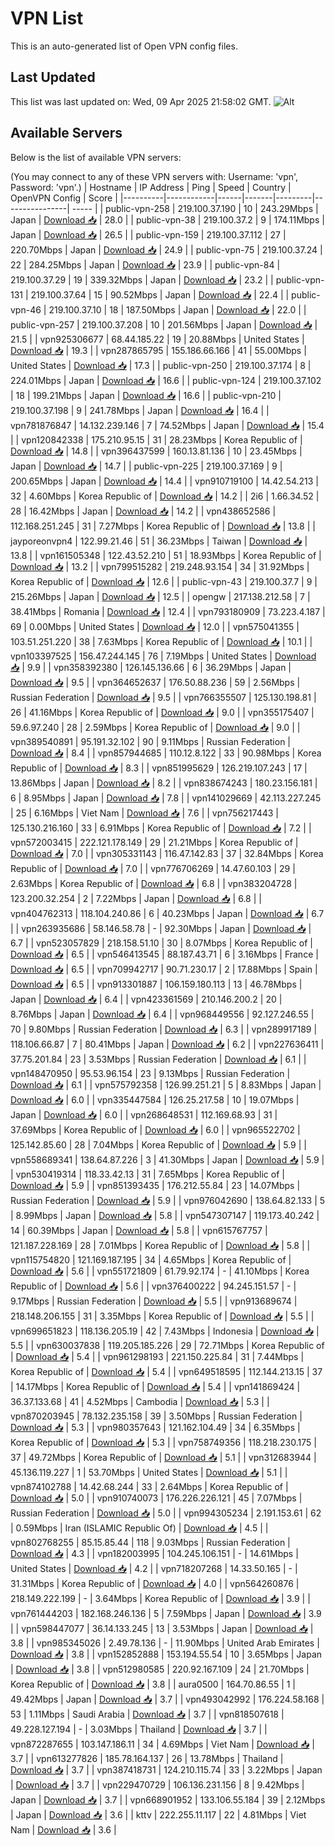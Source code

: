 # VPN List

This is an auto-generated list of Open VPN config files.

## Last Updated

This list was last updated on: Wed, 09 Apr 2025 21:58:02 GMT.
![Alt](https://repobeats.axiom.co/api/embed/186b98318ef1479477931607c1ad7d823f12451f.svg "Repobeats analytics image")

## Available Servers

Below is the list of available VPN servers:

(You may connect to any of these VPN servers with: Username: 'vpn', Password: 'vpn'.)
| Hostname | IP Address | Ping | Speed | Country | OpenVPN Config | Score |
|----------|------------|------|-------|---------|----------------| ----- |
| public-vpn-258 | 219.100.37.190 | 10 | 243.29Mbps | Japan | [Download 📥](./configs/server_0_JP.ovpn) | 28.0 |
| public-vpn-38 | 219.100.37.2 | 9 | 174.11Mbps | Japan | [Download 📥](./configs/server_1_JP.ovpn) | 26.5 |
| public-vpn-159 | 219.100.37.112 | 27 | 220.70Mbps | Japan | [Download 📥](./configs/server_2_JP.ovpn) | 24.9 |
| public-vpn-75 | 219.100.37.24 | 22 | 284.25Mbps | Japan | [Download 📥](./configs/server_3_JP.ovpn) | 23.9 |
| public-vpn-84 | 219.100.37.29 | 19 | 339.32Mbps | Japan | [Download 📥](./configs/server_4_JP.ovpn) | 23.2 |
| public-vpn-131 | 219.100.37.64 | 15 | 90.52Mbps | Japan | [Download 📥](./configs/server_5_JP.ovpn) | 22.4 |
| public-vpn-46 | 219.100.37.10 | 18 | 187.50Mbps | Japan | [Download 📥](./configs/server_6_JP.ovpn) | 22.0 |
| public-vpn-257 | 219.100.37.208 | 10 | 201.56Mbps | Japan | [Download 📥](./configs/server_7_JP.ovpn) | 21.5 |
| vpn925306677 | 68.44.185.22 | 19 | 20.88Mbps | United States | [Download 📥](./configs/server_8_US.ovpn) | 19.3 |
| vpn287865795 | 155.186.66.166 | 41 | 55.00Mbps | United States | [Download 📥](./configs/server_9_US.ovpn) | 17.3 |
| public-vpn-250 | 219.100.37.174 | 8 | 224.01Mbps | Japan | [Download 📥](./configs/server_10_JP.ovpn) | 16.6 |
| public-vpn-124 | 219.100.37.102 | 18 | 199.21Mbps | Japan | [Download 📥](./configs/server_11_JP.ovpn) | 16.6 |
| public-vpn-210 | 219.100.37.198 | 9 | 241.78Mbps | Japan | [Download 📥](./configs/server_12_JP.ovpn) | 16.4 |
| vpn781876847 | 14.132.239.146 | 7 | 74.52Mbps | Japan | [Download 📥](./configs/server_13_JP.ovpn) | 15.4 |
| vpn120842338 | 175.210.95.15 | 31 | 28.23Mbps | Korea Republic of | [Download 📥](./configs/server_14_KR.ovpn) | 14.8 |
| vpn396437599 | 160.13.81.136 | 10 | 23.45Mbps | Japan | [Download 📥](./configs/server_15_JP.ovpn) | 14.7 |
| public-vpn-225 | 219.100.37.169 | 9 | 200.65Mbps | Japan | [Download 📥](./configs/server_16_JP.ovpn) | 14.4 |
| vpn910719100 | 14.42.54.213 | 32 | 4.60Mbps | Korea Republic of | [Download 📥](./configs/server_17_KR.ovpn) | 14.2 |
| 2i6 | 1.66.34.52 | 28 | 16.42Mbps | Japan | [Download 📥](./configs/server_18_JP.ovpn) | 14.2 |
| vpn438652586 | 112.168.251.245 | 31 | 7.27Mbps | Korea Republic of | [Download 📥](./configs/server_19_KR.ovpn) | 13.8 |
| jayporeonvpn4 | 122.99.21.46 | 51 | 36.23Mbps | Taiwan | [Download 📥](./configs/server_20_TW.ovpn) | 13.8 |
| vpn161505348 | 122.43.52.210 | 51 | 18.93Mbps | Korea Republic of | [Download 📥](./configs/server_21_KR.ovpn) | 13.2 |
| vpn799515282 | 219.248.93.154 | 34 | 31.92Mbps | Korea Republic of | [Download 📥](./configs/server_22_KR.ovpn) | 12.6 |
| public-vpn-43 | 219.100.37.7 | 9 | 215.26Mbps | Japan | [Download 📥](./configs/server_23_JP.ovpn) | 12.5 |
| opengw | 217.138.212.58 | 7 | 38.41Mbps | Romania | [Download 📥](./configs/server_24_RO.ovpn) | 12.4 |
| vpn793180909 | 73.223.4.187 | 69 | 0.00Mbps | United States | [Download 📥](./configs/server_25_US.ovpn) | 12.0 |
| vpn575041355 | 103.51.251.220 | 38 | 7.63Mbps | Korea Republic of | [Download 📥](./configs/server_26_KR.ovpn) | 10.1 |
| vpn103397525 | 156.47.244.145 | 76 | 7.19Mbps | United States | [Download 📥](./configs/server_27_US.ovpn) | 9.9 |
| vpn358392380 | 126.145.136.66 | 6 | 36.29Mbps | Japan | [Download 📥](./configs/server_28_JP.ovpn) | 9.5 |
| vpn364652637 | 176.50.88.236 | 59 | 2.56Mbps | Russian Federation | [Download 📥](./configs/server_29_RU.ovpn) | 9.5 |
| vpn766355507 | 125.130.198.81 | 26 | 41.16Mbps | Korea Republic of | [Download 📥](./configs/server_30_KR.ovpn) | 9.0 |
| vpn355175407 | 59.6.97.240 | 28 | 2.59Mbps | Korea Republic of | [Download 📥](./configs/server_31_KR.ovpn) | 9.0 |
| vpn389540891 | 95.191.32.102 | 90 | 9.11Mbps | Russian Federation | [Download 📥](./configs/server_32_RU.ovpn) | 8.4 |
| vpn857944685 | 110.12.8.122 | 33 | 90.98Mbps | Korea Republic of | [Download 📥](./configs/server_33_KR.ovpn) | 8.3 |
| vpn851995629 | 126.219.107.243 | 17 | 13.86Mbps | Japan | [Download 📥](./configs/server_34_JP.ovpn) | 8.2 |
| vpn838674243 | 180.23.156.181 | 6 | 8.95Mbps | Japan | [Download 📥](./configs/server_35_JP.ovpn) | 7.8 |
| vpn141029669 | 42.113.227.245 | 25 | 6.16Mbps | Viet Nam | [Download 📥](./configs/server_36_VN.ovpn) | 7.6 |
| vpn756217443 | 125.130.216.160 | 33 | 6.91Mbps | Korea Republic of | [Download 📥](./configs/server_37_KR.ovpn) | 7.2 |
| vpn572003415 | 222.121.178.149 | 29 | 21.21Mbps | Korea Republic of | [Download 📥](./configs/server_38_KR.ovpn) | 7.0 |
| vpn305331143 | 116.47.142.83 | 37 | 32.84Mbps | Korea Republic of | [Download 📥](./configs/server_39_KR.ovpn) | 7.0 |
| vpn776706269 | 14.47.60.103 | 29 | 2.63Mbps | Korea Republic of | [Download 📥](./configs/server_40_KR.ovpn) | 6.8 |
| vpn383204728 | 123.200.32.254 | 2 | 7.22Mbps | Japan | [Download 📥](./configs/server_41_JP.ovpn) | 6.8 |
| vpn404762313 | 118.104.240.86 | 6 | 40.23Mbps | Japan | [Download 📥](./configs/server_42_JP.ovpn) | 6.7 |
| vpn263935686 | 58.146.58.78 | - | 92.30Mbps | Japan | [Download 📥](./configs/server_43_JP.ovpn) | 6.7 |
| vpn523057829 | 218.158.51.10 | 30 | 8.07Mbps | Korea Republic of | [Download 📥](./configs/server_44_KR.ovpn) | 6.5 |
| vpn546413545 | 88.187.43.71 | 6 | 3.16Mbps | France | [Download 📥](./configs/server_45_FR.ovpn) | 6.5 |
| vpn709942717 | 90.71.230.17 | 2 | 17.88Mbps | Spain | [Download 📥](./configs/server_46_ES.ovpn) | 6.5 |
| vpn913301887 | 106.159.180.113 | 13 | 46.78Mbps | Japan | [Download 📥](./configs/server_47_JP.ovpn) | 6.4 |
| vpn423361569 | 210.146.200.2 | 20 | 8.76Mbps | Japan | [Download 📥](./configs/server_48_JP.ovpn) | 6.4 |
| vpn968449556 | 92.127.246.55 | 70 | 9.80Mbps | Russian Federation | [Download 📥](./configs/server_49_RU.ovpn) | 6.3 |
| vpn289917189 | 118.106.66.87 | 7 | 80.41Mbps | Japan | [Download 📥](./configs/server_50_JP.ovpn) | 6.2 |
| vpn227636411 | 37.75.201.84 | 23 | 3.53Mbps | Russian Federation | [Download 📥](./configs/server_51_RU.ovpn) | 6.1 |
| vpn148470950 | 95.53.96.154 | 23 | 9.13Mbps | Russian Federation | [Download 📥](./configs/server_52_RU.ovpn) | 6.1 |
| vpn575792358 | 126.99.251.21 | 5 | 8.83Mbps | Japan | [Download 📥](./configs/server_53_JP.ovpn) | 6.0 |
| vpn335447584 | 126.25.217.58 | 10 | 19.07Mbps | Japan | [Download 📥](./configs/server_54_JP.ovpn) | 6.0 |
| vpn268648531 | 112.169.68.93 | 31 | 37.69Mbps | Korea Republic of | [Download 📥](./configs/server_55_KR.ovpn) | 6.0 |
| vpn965522702 | 125.142.85.60 | 28 | 7.04Mbps | Korea Republic of | [Download 📥](./configs/server_56_KR.ovpn) | 5.9 |
| vpn558689341 | 138.64.87.226 | 3 | 41.30Mbps | Japan | [Download 📥](./configs/server_57_JP.ovpn) | 5.9 |
| vpn530419314 | 118.33.42.13 | 31 | 7.65Mbps | Korea Republic of | [Download 📥](./configs/server_58_KR.ovpn) | 5.9 |
| vpn851393435 | 176.212.55.84 | 23 | 14.07Mbps | Russian Federation | [Download 📥](./configs/server_59_RU.ovpn) | 5.9 |
| vpn976042690 | 138.64.82.133 | 5 | 8.99Mbps | Japan | [Download 📥](./configs/server_60_JP.ovpn) | 5.8 |
| vpn547307147 | 119.173.40.242 | 14 | 60.39Mbps | Japan | [Download 📥](./configs/server_61_JP.ovpn) | 5.8 |
| vpn615767757 | 121.187.228.169 | 28 | 7.01Mbps | Korea Republic of | [Download 📥](./configs/server_62_KR.ovpn) | 5.8 |
| vpn115754820 | 121.169.187.195 | 34 | 4.65Mbps | Korea Republic of | [Download 📥](./configs/server_63_KR.ovpn) | 5.6 |
| vpn551721809 | 61.79.92.174 | - | 41.10Mbps | Korea Republic of | [Download 📥](./configs/server_64_KR.ovpn) | 5.6 |
| vpn376400222 | 94.245.151.57 | - | 9.17Mbps | Russian Federation | [Download 📥](./configs/server_65_RU.ovpn) | 5.5 |
| vpn913689674 | 218.148.206.155 | 31 | 3.35Mbps | Korea Republic of | [Download 📥](./configs/server_66_KR.ovpn) | 5.5 |
| vpn699651823 | 118.136.205.19 | 42 | 7.43Mbps | Indonesia | [Download 📥](./configs/server_67_ID.ovpn) | 5.5 |
| vpn630037838 | 119.205.185.226 | 29 | 72.71Mbps | Korea Republic of | [Download 📥](./configs/server_68_KR.ovpn) | 5.4 |
| vpn961298193 | 221.150.225.84 | 31 | 7.44Mbps | Korea Republic of | [Download 📥](./configs/server_69_KR.ovpn) | 5.4 |
| vpn649518595 | 112.144.213.15 | 37 | 14.17Mbps | Korea Republic of | [Download 📥](./configs/server_70_KR.ovpn) | 5.4 |
| vpn141869424 | 36.37.133.68 | 41 | 4.52Mbps | Cambodia | [Download 📥](./configs/server_71_KH.ovpn) | 5.3 |
| vpn870203945 | 78.132.235.158 | 39 | 3.50Mbps | Russian Federation | [Download 📥](./configs/server_72_RU.ovpn) | 5.3 |
| vpn980357643 | 121.162.104.49 | 34 | 6.35Mbps | Korea Republic of | [Download 📥](./configs/server_73_KR.ovpn) | 5.3 |
| vpn758749356 | 118.218.230.175 | 37 | 49.72Mbps | Korea Republic of | [Download 📥](./configs/server_74_KR.ovpn) | 5.1 |
| vpn312683944 | 45.136.119.227 | 1 | 53.70Mbps | United States | [Download 📥](./configs/server_75_US.ovpn) | 5.1 |
| vpn874102788 | 14.42.68.244 | 33 | 2.64Mbps | Korea Republic of | [Download 📥](./configs/server_76_KR.ovpn) | 5.0 |
| vpn910740073 | 176.226.226.121 | 45 | 7.07Mbps | Russian Federation | [Download 📥](./configs/server_77_RU.ovpn) | 5.0 |
| vpn994305234 | 2.191.153.61 | 62 | 0.59Mbps | Iran (ISLAMIC Republic Of) | [Download 📥](./configs/server_78_IR.ovpn) | 4.5 |
| vpn802768255 | 85.15.85.44 | 118 | 9.03Mbps | Russian Federation | [Download 📥](./configs/server_79_RU.ovpn) | 4.3 |
| vpn182003995 | 104.245.106.151 | - | 14.61Mbps | United States | [Download 📥](./configs/server_80_US.ovpn) | 4.2 |
| vpn718207268 | 14.33.50.165 | - | 31.31Mbps | Korea Republic of | [Download 📥](./configs/server_81_KR.ovpn) | 4.0 |
| vpn564260876 | 218.149.222.199 | - | 3.64Mbps | Korea Republic of | [Download 📥](./configs/server_82_KR.ovpn) | 3.9 |
| vpn761444203 | 182.168.246.136 | 5 | 7.59Mbps | Japan | [Download 📥](./configs/server_83_JP.ovpn) | 3.9 |
| vpn598447077 | 36.14.133.245 | 13 | 3.53Mbps | Japan | [Download 📥](./configs/server_84_JP.ovpn) | 3.8 |
| vpn985345026 | 2.49.78.136 | - | 11.90Mbps | United Arab Emirates | [Download 📥](./configs/server_85_AE.ovpn) | 3.8 |
| vpn152852888 | 153.194.55.54 | 10 | 3.65Mbps | Japan | [Download 📥](./configs/server_86_JP.ovpn) | 3.8 |
| vpn512980585 | 220.92.167.109 | 24 | 21.70Mbps | Korea Republic of | [Download 📥](./configs/server_87_KR.ovpn) | 3.8 |
| aura0500 | 164.70.86.55 | 1 | 49.42Mbps | Japan | [Download 📥](./configs/server_88_JP.ovpn) | 3.7 |
| vpn493042992 | 176.224.58.168 | 53 | 1.11Mbps | Saudi Arabia | [Download 📥](./configs/server_89_SA.ovpn) | 3.7 |
| vpn818507618 | 49.228.127.194 | - | 3.03Mbps | Thailand | [Download 📥](./configs/server_90_TH.ovpn) | 3.7 |
| vpn872287655 | 103.147.186.11 | 34 | 4.69Mbps | Viet Nam | [Download 📥](./configs/server_91_VN.ovpn) | 3.7 |
| vpn613277826 | 185.78.164.137 | 26 | 13.78Mbps | Thailand | [Download 📥](./configs/server_92_TH.ovpn) | 3.7 |
| vpn387418731 | 124.210.115.74 | 33 | 3.22Mbps | Japan | [Download 📥](./configs/server_93_JP.ovpn) | 3.7 |
| vpn229470729 | 106.136.231.156 | 8 | 9.42Mbps | Japan | [Download 📥](./configs/server_94_JP.ovpn) | 3.7 |
| vpn668901952 | 133.106.55.184 | 39 | 2.12Mbps | Japan | [Download 📥](./configs/server_95_JP.ovpn) | 3.6 |
| kttv | 222.255.11.117 | 22 | 4.81Mbps | Viet Nam | [Download 📥](./configs/server_96_VN.ovpn) | 3.6 |
